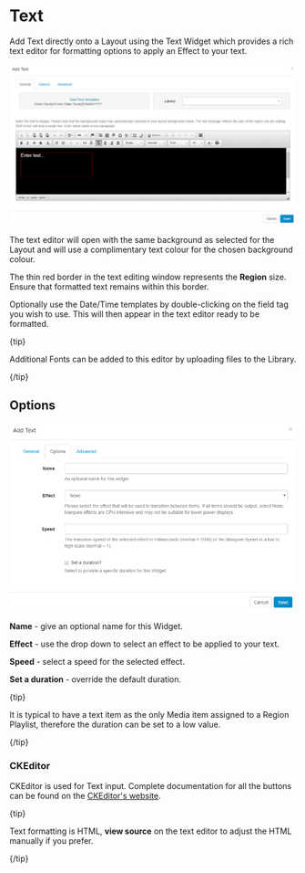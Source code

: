 <!--toc=widgets-->

# Text

Add Text directly onto a Layout using the Text Widget which provides a rich text editor for formatting options to apply an Effect to your text.

![Add Text](img/media_text_add.png)

The text editor will open with the same background as selected for the Layout and will use a complimentary text colour for the chosen background colour.

The thin red border in the text editing window represents the **Region** size. Ensure that formatted text remains within this border.

Optionally use the Date/Time templates by double-clicking on the field tag you wish to use. This will then appear in the text editor ready to be formatted.

{tip}

Additional Fonts can be added to this editor by uploading files to the Library.

{/tip}

## Options

![Text Options](img/media_text_options.png)

**Name** - give an optional name for this Widget.

**Effect** - use the drop down to select an effect to be applied to your text.

**Speed** -  select a speed for the selected effect.

**Set a duration** - override the default duration.

{tip}

It is typical to have a text item as the only Media item assigned to a Region Playlist, therefore the duration can be set to a low value.

{/tip}

### CKEditor

CKEditor is used for Text input. Complete documentation for all the buttons can be found on the [CKEditor's website](http://docs.cksource.com/CKEditor_3.x/Users_Guide).

{tip}

Text formatting is HTML, **view source** on the text editor to adjust the HTML manually if you prefer.

{/tip}